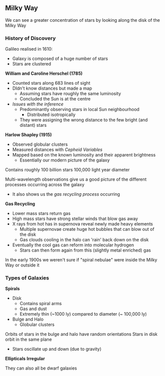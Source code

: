 
## Milky Way
We can see a greater concentration of stars by looking along the disk of the Milky Way

### History of Discovery
Galileo realised in 1610:
- Galaxy is composed of a huge number of stars
- Stars are clustered

**William and Caroline Herschel (1785)**
- Counted stars along 683 lines of sight
- DIdn't know distances but made a map 
	- Assuming stars have roughly the same luminosity
	- Concluded the Sun is at the centre
- *Issues with the inference*
	- Predominantly observing stars in local Sun neighbourhood
		- Distributed isotropically
	- They were assigning the wrong distance to the few bright (and distant) stars

**Harlow Shapley (1915)**
- Observed globular clusters
- Measured distances with *Cepheid Variables*
- Mapped based on the known luminosity and their apparent brightness
	- Essentially our modern picture of the galaxy


Contains roughly 100 billion stars
100,000 light year diameter


Multi-wavelength observations give us a good picture of the different processes occurring across the galaxy
- It also shows us the *gas recycling process* occurring

**Gas Recycling**
- Lower mass stars return gas
- High mass stars have strong stellar winds that blow gas away
- X rays from hot has in supernova reveal newly made heavy elements
	- Multiple supernovae create huge hot bubbles that can blow out of the disk
	- Gas clouds cooling in the halo can 'rain' back down on the disk
- Eventually the cool gas can reform into molecular hydrogen
	- Stars can then form again from this (slightly metal enriched) gas



In the early 1900s we weren't sure if "spiral nebulae" were inside the Milky Way or outside it

### Types of Galaxies
**Spirals**
- Disk
	- Contains spiral arms
	- Gas and dust
	- Extremely thin (~1000 ly) compared to diameter (~ 100,000 ly)
- Bulge and Halo
	- Globular clusters

Orbits of stars in the bulge and halo have random orientations
Stars in disk orbit in the same plane
- Stars oscillate up and down (due to gravity)

**Ellipticals**
**Irregular**


They can also all be dwarf galaxies


